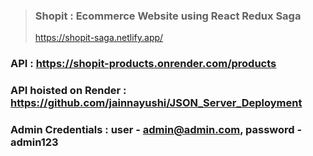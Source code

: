 >### Shopit : Ecommerce Website using React Redux Saga
> https://shopit-saga.netlify.app/
### API : https://shopit-products.onrender.com/products
### API hoisted on Render : https://github.com/jainnayushi/JSON_Server_Deployment

### Admin Credentials : user - admin@admin.com, password - admin123
